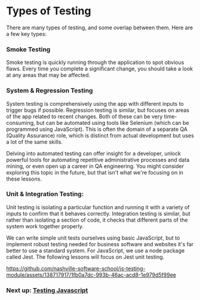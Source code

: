 # Types of Testing

There are many types of testing, and some overlap between them. Here are a few key types:

### Smoke Testing

Smoke testing is quickly running through the application to spot obvious flaws. Every time you complete a significant change, you should take a look at any areas that may be affected.

### System & Regression Testing

System testing is comprehensively using the app with different inputs to trigger bugs if possible. Regression testing is similar, but focuses on areas of the app related to recent changes. Both of these can be very time-consuming, but can be automated using tools like Selenium (which can be programmed using JavaScript). This is often the domain of a separate QA (Quality Assurance) role, which is distinct from actual development but uses a lot of the same skills. 

Delving into automated testing can offer insight for a developer, unlock powerful tools for automating repetitive administrative processes and data mining, or even open up a career in QA engineering. You might consider exploring this topic in the future, but that isn't what we're focusing on in these lessons.

### Unit & Integration Testing:

Unit testing is isolating a particular function and running it with a variety of inputs to confirm that it behaves correctly. Integration testing is similar, but rather than isolating a section of code, it checks that different parts of the system work together properly. 

We can write simple unit tests ourselves using basic JavaScript, but to implement robust testing needed for business software and websites it's far better to use a standard system. For JavaScript, we use a node package called Jest. The following lessons will focus on Jest unit testing. 

https://github.com/nashville-software-school/js-testing-module/assets/138717917/1fb0a7dc-993b-46ac-acd8-1e979d5f99ee

### Next up: [Testing Javascript](TEST.md)
